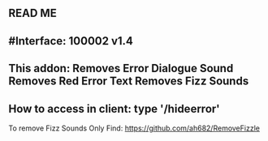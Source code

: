 READ ME
------------------
#Interface: 100002
v1.4
------------------
This addon:
Removes Error Dialogue Sound
Removes Red Error Text
Removes Fizz Sounds
------------------
How to access in client:
type '/hideerror'
------------------
To remove Fizz Sounds Only Find: https://github.com/ah682/RemoveFizzle
